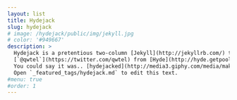 ```yaml
---
layout: list
title: Hydejack
slug: hydejack
# image: /hydejack/public/img/jekyll.jpg
# color: '#949667'
description: >
  Hydejack is a pretentious two-column [Jekyll](http://jekyllrb.com/) theme, stolen by
  [`@qwtel`](https://twitter.com/qwtel) from [Hyde](http://hyde.getpoole.com).
  You could say it was.. [hydejacked](http://media3.giphy.com/media/makedRIckZBW8/giphy.gif).
  Open `_featured_tags/hydejack.md` to edit this text.
#menu: true
#order: 1
---
```

